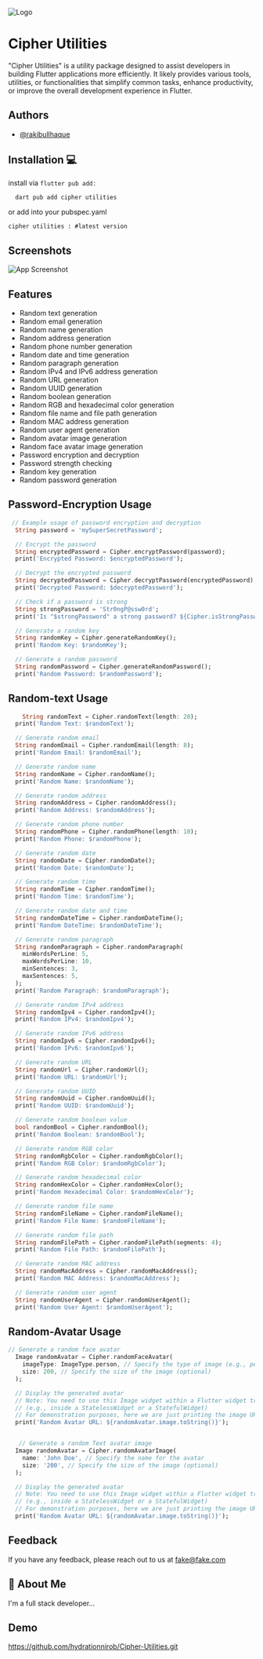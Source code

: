 
![Logo](https://dev-to-uploads.s3.amazonaws.com/uploads/articles/th5xamgrr6se0x5ro4g6.png)


# Cipher Utilities

"Cipher Utilities" is a utility package designed to assist developers in building Flutter applications more efficiently. It likely provides various tools, utilities, or functionalities that simplify common tasks, enhance productivity, or improve the overall development experience in Flutter.


## Authors

- [@rakibullhaque](https://github.com/hydrationnirob)


## Installation 💻

install via ``` flutter pub add: ```

```bash
  dart pub add cipher utilities
```
or add into your pubspec.yaml

```cipher utilities : #latest version```
    
## Screenshots

![App Screenshot](https://via.placeholder.com/468x300?text=Screenshot+Loading)


## Features

- Random text generation
- Random email generation
- Random name generation
- Random address generation
- Random phone number generation
- Random date and time generation
- Random paragraph generation
- Random IPv4 and IPv6 address generation
- Random URL generation
- Random UUID generation
- Random boolean generation
- Random RGB and hexadecimal color generation
- Random file name and file path generation
- Random MAC address generation
- Random user agent generation
- Random avatar image generation
- Random face avatar image generation
- Password encryption and decryption
- Password strength checking
- Random key generation
- Random password generation


## Password-Encryption Usage

```dart
 // Example usage of password encryption and decryption
  String password = 'mySuperSecretPassword';

  // Encrypt the password
  String encryptedPassword = Cipher.encryptPassword(password);
  print('Encrypted Password: $encryptedPassword');

  // Decrypt the encrypted password
  String decryptedPassword = Cipher.decryptPassword(encryptedPassword);
  print('Decrypted Password: $decryptedPassword');

  // Check if a password is strong
  String strongPassword = 'Str0ngP@ssw0rd';
  print('Is "$strongPassword" a strong password? ${Cipher.isStrongPassword(strongPassword)}');

  // Generate a random key
  String randomKey = Cipher.generateRandomKey();
  print('Random Key: $randomKey');

  // Generate a random password
  String randomPassword = Cipher.generateRandomPassword();
  print('Random Password: $randomPassword');

```
## Random-text Usage

```dart
    String randomText = Cipher.randomText(length: 20);
  print('Random Text: $randomText');

  // Generate random email
  String randomEmail = Cipher.randomEmail(length: 8);
  print('Random Email: $randomEmail');

  // Generate random name
  String randomName = Cipher.randomName();
  print('Random Name: $randomName');

  // Generate random address
  String randomAddress = Cipher.randomAddress();
  print('Random Address: $randomAddress');

  // Generate random phone number
  String randomPhone = Cipher.randomPhone(length: 10);
  print('Random Phone: $randomPhone');

  // Generate random date
  String randomDate = Cipher.randomDate();
  print('Random Date: $randomDate');

  // Generate random time
  String randomTime = Cipher.randomTime();
  print('Random Time: $randomTime');

  // Generate random date and time
  String randomDateTime = Cipher.randomDateTime();
  print('Random DateTime: $randomDateTime');

  // Generate random paragraph
  String randomParagraph = Cipher.randomParagraph(
    minWordsPerLine: 5,
    maxWordsPerLine: 10,
    minSentences: 3,
    maxSentences: 5,
  );
  print('Random Paragraph: $randomParagraph');

  // Generate random IPv4 address
  String randomIpv4 = Cipher.randomIpv4();
  print('Random IPv4: $randomIpv4');

  // Generate random IPv6 address
  String randomIpv6 = Cipher.randomIpv6();
  print('Random IPv6: $randomIpv6');

  // Generate random URL
  String randomUrl = Cipher.randomUrl();
  print('Random URL: $randomUrl');

  // Generate random UUID
  String randomUuid = Cipher.randomUuid();
  print('Random UUID: $randomUuid');

  // Generate random boolean value
  bool randomBool = Cipher.randomBool();
  print('Random Boolean: $randomBool');

  // Generate random RGB color
  String randomRgbColor = Cipher.randomRgbColor();
  print('Random RGB Color: $randomRgbColor');

  // Generate random hexadecimal color
  String randomHexColor = Cipher.randomHexColor();
  print('Random Hexadecimal Color: $randomHexColor');

  // Generate random file name
  String randomFileName = Cipher.randomFileName();
  print('Random File Name: $randomFileName');

  // Generate random file path
  String randomFilePath = Cipher.randomFilePath(segments: 4);
  print('Random File Path: $randomFilePath');

  // Generate random MAC address
  String randomMacAddress = Cipher.randomMacAddress();
  print('Random MAC Address: $randomMacAddress');

  // Generate random user agent
  String randomUserAgent = Cipher.randomUserAgent();
  print('Random User Agent: $randomUserAgent');
```
## Random-Avatar Usage
```dart
// Generate a random face avatar
  Image randomAvatar = Cipher.randomFaceAvatar(
    imageType: ImageType.person, // Specify the type of image (e.g., person,carton,robot)
    size: 200, // Specify the size of the image (optional)
  );

  // Display the generated avatar
  // Note: You need to use this Image widget within a Flutter widget tree
  // (e.g., inside a StatelessWidget or a StatefulWidget)
  // For demonstration purposes, here we are just printing the image URL.
  print('Random Avatar URL: ${randomAvatar.image.toString()}');


   // Generate a random Text avatar image
  Image randomAvatar = Cipher.randomAvatarImage(
    name: 'John Doe', // Specify the name for the avatar
    size: '200', // Specify the size of the image (optional)
  );

  // Display the generated avatar
  // Note: You need to use this Image widget within a Flutter widget tree
  // (e.g., inside a StatelessWidget or a StatefulWidget)
  // For demonstration purposes, here we are just printing the image URL.
  print('Random Avatar URL: ${randomAvatar.image.toString()}');
```



## Feedback

If you have any feedback, please reach out to us at fake@fake.com


## 🚀 About Me
I'm a full stack developer...


## Demo

https://github.com/hydrationnirob/Cipher-Utilities.git

